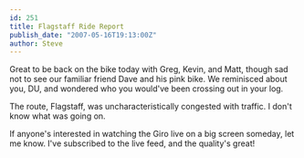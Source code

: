 ```yaml
---
id: 251
title: Flagstaff Ride Report
publish_date: "2007-05-16T19:13:00Z"
author: Steve
---
```

Great to be back on the bike today with Greg, Kevin, and Matt, though sad not to see our familiar friend Dave and his pink bike. We reminisced about you, DU, and wondered who you would've been crossing out in your log.

The route, Flagstaff, was uncharacteristically congested with traffic. I don't know what was going on.

If anyone's interested in watching the Giro live on a big screen someday, let me know. I've subscribed to the live feed, and the quality's great!
